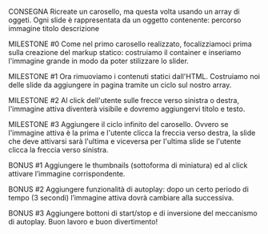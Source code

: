 CONSEGNA
Ricreate un carosello, ma questa volta usando un array di oggeti.
Ogni slide è rappresentata da un oggetto contenente:
percorso immagine
titolo
descrizione

MILESTONE #0
Come nel primo carosello realizzato, focalizziamoci prima sulla creazione del markup statico: costruiamo il container e inseriamo l'immagine grande in modo da poter stilizzare lo slider.

MILESTONE #1
Ora rimuoviamo i contenuti statici dall'HTML.
Costruiamo noi delle slide da aggiungere in pagina tramite un ciclo sul nostro array.

MILESTONE #2
Al click dell'utente sulle frecce verso sinistra o destra, l'immagine attiva diventerà visibile e dovremo aggiungervi titolo e testo.

MILESTONE #3
Aggiungere il ciclo infinito del carosello. Ovvero se l'immagine attiva è la prima e l'utente clicca la freccia verso destra, la slide che deve attivarsi sarà l'ultima e viceversa per l'ultima slide se l'utente clicca la freccia verso sinistra.

BONUS #1
Aggiungere le thumbnails (sottoforma di miniatura) ed al click attivare l’immagine corrispondente.

BONUS #2
Aggiungere funzionalità di autoplay: dopo un certo periodo di tempo (3 secondi) l’immagine attiva dovrà cambiare alla successiva.

BONUS #3
Aggiungere bottoni di start/stop e di inversione del meccanismo di autoplay.
Buon lavoro e buon divertimento! 